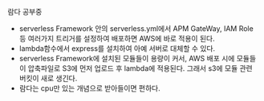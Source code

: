 람다 공부중

- serverless Framework 안의 serverless.yml에서 APM GateWay, IAM Role 등 여러가지 트리거를 설정하여 배포하면 AWS에 바로 적용이 된다.
- lambda함수에서 express를 설치하여 아예 서버로 대체할 수 있다.
- serverless Framework에 설치된 모듈들이 용량이 커서, AWS 배포 시에 모듈들이 압축파일로 S3에 먼저 업로드 후 lambda에 적용된다. 그래서 s3에 모듈 관련 버킷이 새로 생긴다.
- 람다는 cpu만 있는 개념으로 받아들이면 편하다.








